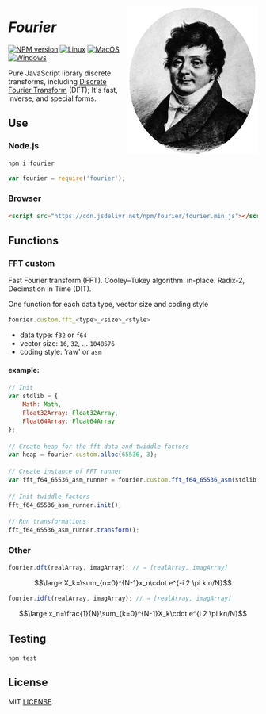 <span><img align="right" src="logo.png"/></span>

# *Fourier*
[![NPM version](https://img.shields.io/npm/v/fourier.svg)](https://www.npmjs.org/package/fourier)
[![Linux](https://github.com/drom/fourier/actions/workflows/linux.yml/badge.svg)](https://github.com/drom/fourier/actions/workflows/linux.yml)
[![MacOS](https://github.com/drom/fourier/actions/workflows/macos.yml/badge.svg)](https://github.com/drom/fourier/actions/workflows/macos.yml)
[![Windows](https://github.com/drom/fourier/actions/workflows/windows.yml/badge.svg)](https://github.com/drom/fourier/actions/workflows/windows.yml)

Pure JavaScript library discrete transforms, including [Discrete Fourier Transform](http://en.wikipedia.org/wiki/Discrete_Fourier_transform) (DFT); It's fast, inverse, and special forms.

## Use
### Node.js

```
npm i fourier
```

```js
var fourier = require('fourier');
```

### Browser

```html
<script src="https://cdn.jsdelivr.net/npm/fourier/fourier.min.js"></script>
```

## Functions
### FFT custom
Fast Fourier transform (FFT). Cooley–Tukey algorithm. in-place. Radix-2, Decimation in Time (DIT).

One function for each data type, vector size and coding style

```js
fourier.custom.fft_<type>_<size>_<style>
```

- data type: `f32` or `f64`
- vector size: `16`, `32`, ... `1048576`
- coding style: 'raw' or `asm`

#### example:

```js
// Init
var stdlib = {
    Math: Math,
    Float32Array: Float32Array,
    Float64Array: Float64Array
};

// Create heap for the fft data and twiddle factors
var heap = fourier.custom.alloc(65536, 3);

// Create instance of FFT runner
var fft_f64_65536_asm_runner = fourier.custom.fft_f64_65536_asm(stdlib, null, heap);

// Init twiddle factors
fft_f64_65536_asm_runner.init();

// Run transformations
fft_f64_65536_asm_runner.transform();
```

### Other

```js
fourier.dft(realArray, imagArray); // ⇒ [realArray, imagArray]
```

$$\large X_k=\sum_{n=0}^{N-1}x_n\cdot e^{-i 2 \pi k n/N}$$


```js
fourier.idft(realArray, imagArray); // ⇒ [realArray, imagArray]
```

$$\large x_n=\frac{1}{N}\sum_{k=0}^{N-1}X_k\cdot e^{i 2 \pi kn/N}$$

## Testing
`npm test`


## License
MIT [LICENSE](https://github.com/drom/fourier/blob/master/LICENSE).
